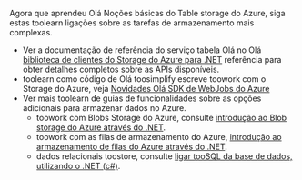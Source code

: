 Agora que aprendeu Olá Noções básicas do Table storage do Azure, siga estas toolearn ligações sobre as tarefas de armazenamento mais complexas.

* Ver a documentação de referência do serviço tabela Olá no Olá [biblioteca de clientes do Storage do Azure para .NET](http://go.microsoft.com/fwlink/?LinkID=390731) referência para obter detalhes completos sobre as APIs disponíveis.
* toolearn como código de Olá toosimplify escreve toowork com o Storage do Azure, veja [Novidades Olá SDK de WebJobs do Azure](../articles/app-service-web/websites-dotnet-webjobs-sdk.md)
* Ver mais toolearn de guias de funcionalidades sobre as opções adicionais para armazenar dados no Azure.
  * toowork com Blobs Storage do Azure, consulte [introdução ao Blob storage do Azure através do .NET](../articles/storage/blobs/storage-dotnet-how-to-use-blobs.md).
  * toowork com as filas de armazenamento do Azure, [introdução ao armazenamento de filas do Azure através do .NET](../articles/storage/queues/storage-dotnet-how-to-use-queues.md).
  * dados relacionais toostore, consulte [ligar tooSQL da base de dados, utilizando o .NET (c#)](../articles/sql-database/sql-database-develop-dotnet-simple.md).

